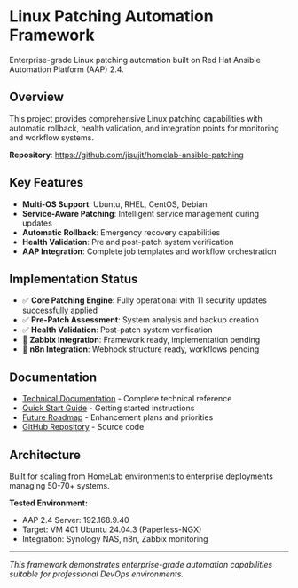 # Linux Patching Automation Framework

Enterprise-grade Linux patching automation built on Red Hat Ansible Automation Platform (AAP) 2.4.

## Overview

This project provides comprehensive Linux patching capabilities with automatic rollback, health validation, and integration points for monitoring and workflow systems.

**Repository**: https://github.com/jisujit/homelab-ansible-patching

## Key Features

- **Multi-OS Support**: Ubuntu, RHEL, CentOS, Debian
- **Service-Aware Patching**: Intelligent service management during updates
- **Automatic Rollback**: Emergency recovery capabilities
- **Health Validation**: Pre and post-patch system verification
- **AAP Integration**: Complete job templates and workflow orchestration

## Implementation Status

- ✅ **Core Patching Engine**: Fully operational with 11 security updates successfully applied
- ✅ **Pre-Patch Assessment**: System analysis and backup creation
- ✅ **Health Validation**: Post-patch system verification
- 🚧 **Zabbix Integration**: Framework ready, implementation pending
- 🚧 **n8n Integration**: Webhook structure ready, workflows pending

## Documentation

- [Technical Documentation](technical-guide.md) - Complete technical reference
- [Quick Start Guide](quick-start.md) - Getting started instructions
- [Future Roadmap](Roadmap_09122025.md) - Enhancement plans and priorities
- [GitHub Repository](https://github.com/jisujit/homelab-ansible-patching) - Source code

## Architecture

Built for scaling from HomeLab environments to enterprise deployments managing 50-70+ systems.

**Tested Environment:**
- AAP 2.4 Server: 192.168.9.40
- Target: VM 401 Ubuntu 24.04.3 (Paperless-NGX)
- Integration: Synology NAS, n8n, Zabbix monitoring

---

*This framework demonstrates enterprise-grade automation capabilities suitable for professional DevOps environments.*

